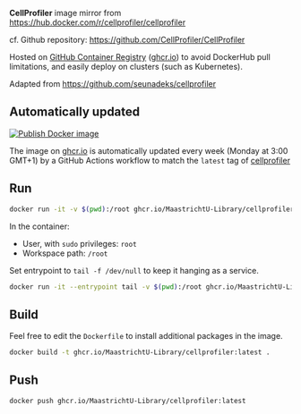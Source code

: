 **CellProfiler** image mirror from https://hub.docker.com/r/cellprofiler/cellprofiler

cf. Github repository: https://github.com/CellProfiler/CellProfiler

Hosted on [GitHub Container Registry](https://github.com/orgs/vemonet/packages/container/package/cellprofiler) ([ghcr.io](https://ghcr.io)) to avoid DockerHub pull limitations, and easily deploy on clusters (such as Kubernetes).

Adapted from https://github.com/seunadeks/cellprofiler

## Automatically updated

[![Publish Docker image](https://github.com/seunAdeks/cellprofiler/workflows/Publish%20Docker%20image/badge.svg)](https://github.com/seunAdeks/cellprofiler/actions)

The image on [ghcr.io](https://ghcr.io) is automatically updated every week (Monday at 3:00 GMT+1) by a GitHub Actions workflow to match the `latest` tag of [cellprofiler](https://hub.docker.com/_/cellprofiler) 

## Run

```bash
docker run -it -v $(pwd):/root ghcr.io/MaastrichtU-Library/cellprofiler:latest
```

In the container:

* User, with `sudo` privileges: `root`
* Workspace path: `/root`

Set entrypoint to `tail -f /dev/null` to keep it hanging as a service.

```bash
docker run -it --entrypoint tail -v $(pwd):/root ghcr.io/MaastrichtU-Library/cellprofiler:latest -f /dev/null
```

## Build

Feel free to edit the `Dockerfile` to install additional packages in the image.

```bash
docker build -t ghcr.io/MaastrichtU-Library/cellprofiler:latest .
```

## Push

```bash
docker push ghcr.io/MaastrichtU-Library/cellprofiler:latest
```

